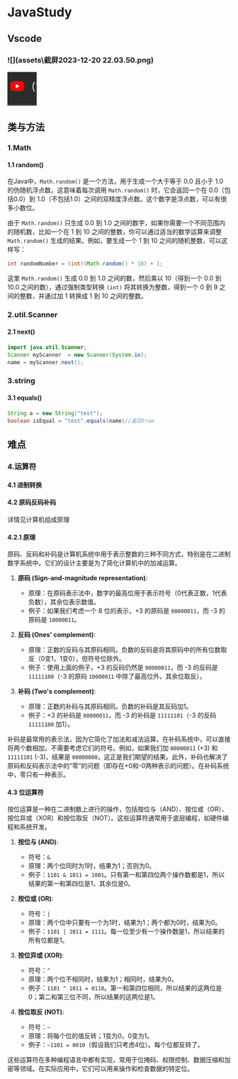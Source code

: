 # JavaStudy

##  Vscode

###  ![](assets\截屏2023-12-20 22.03.50.png)

![image-20231223025026817](assets/image-20231223025026817.png)



## 类与方法

### 1.Math

#### 1.1 random()

在Java中，`Math.random()` 是一个方法，用于生成一个大于等于 0.0 且小于 1.0 的伪随机浮点数。这意味着每次调用 `Math.random()` 时，它会返回一个在 0.0（包括0.0）到 1.0（不包括1.0）之间的双精度浮点数。这个数字是浮点数，可以有很多小数位。

由于 `Math.random()` 只生成 0.0 到 1.0 之间的数字，如果你需要一个不同范围内的随机数，比如一个在 1 到 10 之间的整数，你可以通过适当的数学运算来调整 `Math.random()` 生成的结果。例如，要生成一个 1 到 10 之间的随机整数，可以这样写：

```java
int randomNumber = (int)(Math.random() * 10) + 1;
```

这里 `Math.random()` 生成 0.0 到 1.0 之间的数，然后乘以 10（得到一个 0.0 到 10.0 之间的数），通过强制类型转换 `(int)` 将其转换为整数，得到一个 0 到 9 之间的整数，并通过加 1 转换成 1 到 10 之间的整数。



### 2.util.Scanner

#### 2.1 next()

```java
import java.util.Scanner;
Scanner myScanner  = new Scanner(System.in);
name = myScanner.next();
```

### 3.string

#### 3.1 equals()

```java
String a = new String("test");
boolean isEqual = "test".equals(name)//返回true
```







## 难点

### 4.运算符

#### 4.1 进制转换



#### 4.2 原码反码补码

详情见计算机组成原理

#### 4.2.1 原理

原码、反码和补码是计算机系统中用于表示整数的三种不同方式，特别是在二进制数字系统中。它们的设计主要是为了简化计算机中的加减运算。

1. **原码 (Sign-and-magnitude representation)**: 
   - 原理：在原码表示法中，数字的最高位用于表示符号（0代表正数，1代表负数），其余位表示数值。
   - 例子：如果我们考虑一个 8 位的表示，+3 的原码是 `00000011`，而 -3 的原码是 `10000011`。

2. **反码 (Ones' complement)**:
   - 原理：正数的反码与其原码相同。负数的反码是将其原码中的所有位数取反（0变1，1变0），但符号位除外。
   - 例子：使用上面的例子，+3 的反码仍然是 `00000011`，而 -3 的反码是 `11111100`（-3 的原码 `10000011` 中除了最高位外，其余位取反）。

3. **补码 (Two's complement)**:
   - 原理：正数的补码与其原码相同。负数的补码是其反码加1。
   - 例子：+3 的补码是 `00000011`，而 -3 的补码是 `11111101`（-3 的反码 `11111100` 加1）。

补码是最常用的表示法，因为它简化了加法和减法运算。在补码系统中，可以直接将两个数相加，不需要考虑它们的符号。例如，如果我们加 `00000011` (+3) 和 `11111101` (-3)，结果是 `00000000`，这正是我们期望的结果。此外，补码也解决了原码和反码表示法中的“零”的问题（即存在+0和-0两种表示的问题）。在补码系统中，零只有一种表示。

#### 4.3 位运算符

按位运算是一种在二进制数上进行的操作，包括按位与（AND）、按位或（OR）、按位异或（XOR）和按位取反（NOT）。这些运算符通常用于底层编程，如硬件编程和系统开发。

1. **按位与 (AND)**:
   - 符号：`&`
   - 原理：两个位同时为1时，结果为1；否则为0。
   - 例子：`1101 & 1011 = 1001`。只有第一和第四位两个操作数都是1，所以结果的第一和第四位是1，其余位是0。

2. **按位或 (OR)**:
   - 符号：`|`
   - 原理：两个位中只要有一个为1时，结果为1；两个都为0时，结果为0。
   - 例子：`1101 | 1011 = 1111`。每一位至少有一个操作数是1，所以结果的所有位都是1。

3. **按位异或 (XOR)**:
   - 符号：`^`
   - 原理：两个位不相同时，结果为1；相同时，结果为0。
   - 例子：`1101 ^ 1011 = 0110`。第一和第四位相同，所以结果的这两位是0；第二和第三位不同，所以结果的这两位是1。

4. **按位取反 (NOT)**:
   - 符号：`~`
   - 原理：将每个位的值反转；1变为0，0变为1。
   - 例子：`~1101 = 0010`（假设我们只考虑4位）。每个位都反转了。

这些运算符在多种编程语言中都有实现，常用于位掩码、权限控制、数据压缩和加密等领域。在实际应用中，它们可以用来操作和检查数据的特定位。
